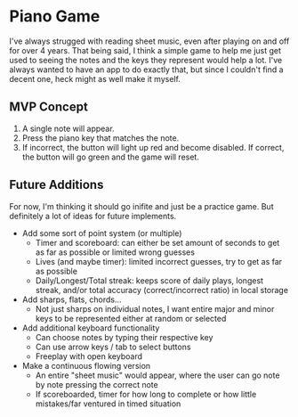 # Piano Game

I've always strugged with reading sheet music, even after playing on and off for over 4 years. That being said, I think a simple game to help me just get used to seeing the notes and the keys they represent would help a lot. I've always wanted to have an app to do exactly that, but since I couldn't find a decent one, heck might as well make it myself. 

## MVP Concept
1. A single note will appear.
2. Press the piano key that matches the note. 
3. If incorrect, the button will light up red and become disabled. If correct, the button will go green and the game will reset.

## Future Additions
For now, I'm thinking it should go inifite and just be a practice game. But definitely a lot of ideas for future implements.
- Add some sort of point system (or multiple)
  - Timer and scoreboard: can either be set amount of seconds to get as far as possible or limited wrong guesses
  - Lives (and maybe timer): limited incorrect guesses, try to get as far as possible
  - Daily/Longest/Total streak: keeps score of daily plays, longest streak, and/or total accuracy (correct/incorrect ratio) in local storage 
- Add sharps, flats, chords...
  - Not just sharps on individual notes, I want entire major and minor keys to be represented either at random or selected
- Add additional keyboard functionality
  - Can choose notes by typing their respective key
  - Can use arrow keys / tab to select buttons
  - Freeplay with open keyboard
- Make a continuous flowing version
  - An entire "sheet music" would appear, where the user can go note by note pressing the correct note
  - If scoreboarded, timer for how long to complete or how little mistakes/far ventured in timed situation 
